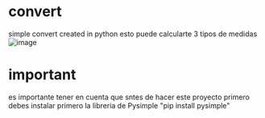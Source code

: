 # convert
simple convert created in python 
esto puede calcularte 3 tipos de medidas
![image](https://github.com/santimars/convert/assets/98999805/f5488910-0a15-4dfa-bc39-9d9f8d735208)
# important 
es importante tener en cuenta que sntes de hacer este proyecto primero debes instalar primero la libreria de Pysimple
"pip install pysimple"
